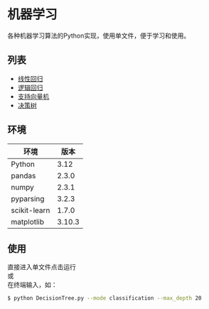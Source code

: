 # 机器学习

各种机器学习算法的Python实现，使用单文件，便于学习和使用。

## 列表
- [线性回归](#线性回归)
- [逻辑回归](#逻辑回归)
- [支持向量机](#支持向量机)
- [决策树](#决策树)

## 环境
| 环境           | 版本      |
|---------------|---------|
| Python        | 3.12    |
| pandas        | 2.3.0   |
| numpy         | 2.3.1   |
| pyparsing     | 3.2.3   |
| scikit-learn  | 1.7.0   |
| matplotlib    | 3.10.3  |

## 使用
直接进入单文件点击运行  
或  
在终端输入，如： 
```sh
$ python DecisionTree.py --mode classification --max_depth 20
```

